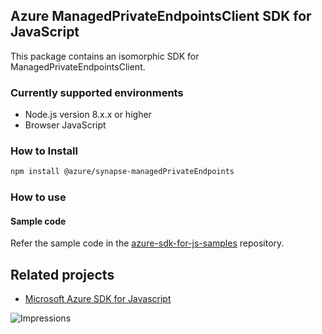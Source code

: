 ## Azure ManagedPrivateEndpointsClient SDK for JavaScript

This package contains an isomorphic SDK for ManagedPrivateEndpointsClient.

### Currently supported environments

- Node.js version 8.x.x or higher
- Browser JavaScript

### How to Install

```bash
npm install @azure/synapse-managedPrivateEndpoints
```

### How to use

#### Sample code

Refer the sample code in the [azure-sdk-for-js-samples](https://github.com/Azure/azure-sdk-for-js-samples) repository.

## Related projects

- [Microsoft Azure SDK for Javascript](https://github.com/Azure/azure-sdk-for-js)

![Impressions](https://azure-sdk-impressions.azurewebsites.net/api/impressions/azure-sdk-for-js%2Fsdk%2Fcdn%2Farm-cdn%2FREADME.png)
